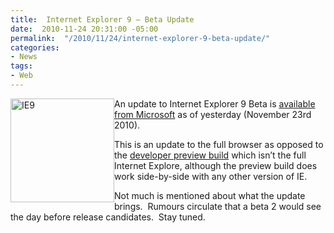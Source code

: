 ```yaml
---
title:  Internet Explorer 9 – Beta Update
date:  2010-11-24 20:31:00 -05:00
permalink:  "/2010/11/24/internet-explorer-9-beta-update/"
categories:
- News
tags:
- Web
---
```

<p><img style="display:inline;margin-left:0;margin-right:0;" title="IE9" border="0" alt="IE9" align="left" src="http://danielstlouis.files.wordpress.com/2010/11/ie9.jpg?w=166&amp;h=166" width="166" height="166" />An update to Internet Explorer 9 Beta is <a href="http://support.microsoft.com/kb/2448827">available from Microsoft</a> as of yesterday (November 23rd 2010).</p>  <p>This is an update to the full browser as opposed to the <a href="http://ie.microsoft.com/testdrive/">developer preview build</a> which isn’t the full Internet Explore, although the preview build does work side-by-side with any other version of IE.</p>  <p>Not much is mentioned about what the update brings.&#160; Rumours circulate that a beta 2 would see the day before release candidates.&#160; Stay tuned.</p>